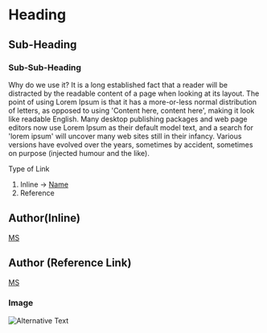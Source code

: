 # Heading

## Sub-Heading

### Sub-Sub-Heading


Why do we use it?
It is a long established fact that a reader will be distracted by the readable content of a page when looking at its layout. The point of using Lorem Ipsum is that it has a more-or-less normal distribution of letters, as opposed to using 'Content here, content here', making it look like readable English. Many desktop publishing packages and web page editors now use Lorem Ipsum as their default model text, and a search for 'lorem ipsum' will uncover many web sites still in their infancy. Various versions have evolved over the years, sometimes by accident, sometimes on purpose (injected humour and the like).

Type of Link
1. Inline         -> [Name](Link)
2. Reference


## Author(Inline)
[MS](https://manandharsudip4.com.np/)


## Author (Reference Link)
[MS][MSkowebsite]


[MSkowebsite]: https://manandharsudip4.com.np/


### Image
![Alternative Text](https://manandharsudip4.com.np/public/uploads/cp/cp20211206041519am.png)
